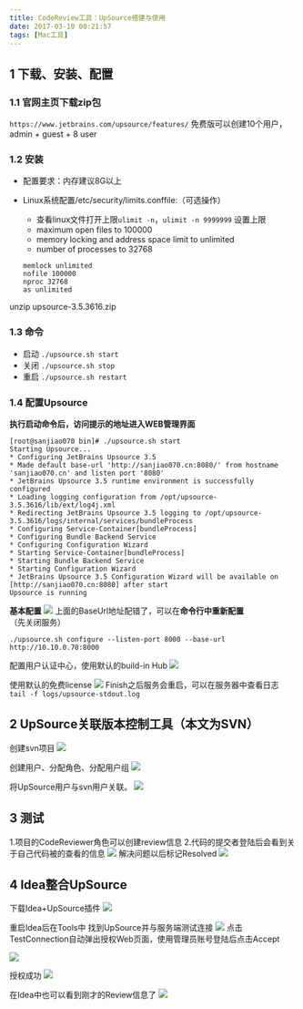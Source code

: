 ```yaml
---
title: CodeReview工具：UpSource搭建与使用
date: 2017-03-10 00:21:57
tags: [Mac工具]
---
```


## 1 下载、安装、配置
### 1.1 官网主页下载zip包
`https://www.jetbrains.com/upsource/features/`
免费版可以创建10个用户，admin + guest + 8 user

<!--more-->

### 1.2 安装

- 配置要求：内存建议8G以上
- Linux系统配置/etc/security/limits.conffile:（可选操作）
    - 查看linux文件打开上限`ulimit -n`，`ulimit -n 9999999` 设置上限
    - maximum open files to 100000
    - memory locking and address space limit to unlimited
    - number of processes to 32768

    ``` 
    memlock unlimited
    nofile 100000
    nproc 32768
    as unlimited
    ```
unzip upsource-3.5.3616.zip

### 1.3 命令

- 启动
`./upsource.sh start`
- 关闭
`./upsource.sh stop`
- 重启
`./upsource.sh restart`

### 1.4 配置Upsource
**执行启动命令后，访问提示的地址进入WEB管理界面**

```
[root@sanjiao070 bin]# ./upsource.sh start
Starting Upsource...
* Configuring JetBrains Upsource 3.5 
* Made default base-url 'http://sanjiao070.cn:8080/' from hostname 'sanjiao070.cn' and listen port '8080' 
* JetBrains Upsource 3.5 runtime environment is successfully configured 
* Loading logging configuration from /opt/upsource-3.5.3616/lib/ext/log4j.xml 
* Redirecting JetBrains Upsource 3.5 logging to /opt/upsource-3.5.3616/logs/internal/services/bundleProcess 
* Configuring Service-Container[bundleProcess] 
* Configuring Bundle Backend Service 
* Configuring Configuration Wizard 
* Starting Service-Container[bundleProcess] 
* Starting Bundle Backend Service 
* Starting Configuration Wizard 
* JetBrains Upsource 3.5 Configuration Wizard will be available on [http://sanjiao070.cn:8080] after start 
Upsource is running
```
**基本配置**
![](UpSource搭建教程/14863681912917.jpg)
上面的BaseUrl地址配错了，可以在**命令行中重新配置**（先关闭服务）
 
`./upsource.sh configure --listen-port 8000 --base-url http://10.10.0.70:8000`

配置用户认证中心，使用默认的build-in Hub
![](UpSource搭建教程/14863683496030.jpg)

使用默认的免费license
![](UpSource搭建教程/14863683950374.jpg)
Finish之后服务会重启，可以在服务器中查看日志
`tail -f logs/upsource-stdout.log`

## 2 UpSource关联版本控制工具（本文为SVN）
创建svn项目
![](UpSource搭建教程/14863692982048.jpg)

创建用户、分配角色、分配用户组
![](UpSource搭建教程/14863722473326.jpg)

将UpSource用户与svn用户关联。
![](UpSource搭建教程/14863747136407.jpg)


## 3 测试

1.项目的CodeReviewer角色可以创建review信息
2.代码的提交者登陆后会看到关于自己代码被的查看的信息
![](UpSource搭建教程/14863731531206.jpg)
解决问题以后标记Resolved
![](UpSource搭建教程/14863736603963.jpg)

## 4 Idea整合UpSource
下载Idea+UpSource插件
![](UpSource搭建教程/14863745264491.jpg)

重启Idea后在Tools中 找到UpSource并与服务端测试连接
![](UpSource搭建教程/14863743662773.jpg)
点击TestConnection自动弹出授权Web页面，使用管理员账号登陆后点击Accept

![](UpSource搭建教程/14863743453520.jpg)

授权成功
![](UpSource搭建教程/14863754649778.jpg)


在Idea中也可以看到刚才的Review信息了
![](UpSource搭建教程/14863889937202.jpg)


